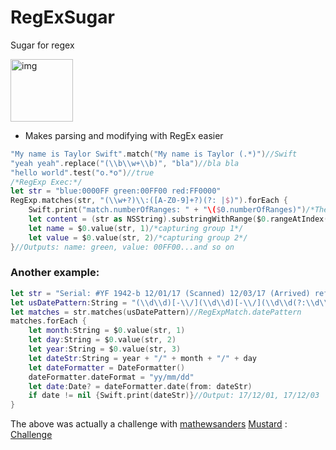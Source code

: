 # RegExSugar
Sugar for regex

<img width="100" alt="img" src="https://rawgit.com/stylekit/img/master/RegExpLib.svg">

- Makes parsing and modifying with RegEx easier  

```swift
"My name is Taylor Swift".match("My name is Taylor (.*)")//Swift
"yeah yeah".replace("(\\b\\w+\\b)", "bla")//bla bla
"hello world".test("o.*o")//true
/*RegExp Exec:*/
let str = "blue:0000FF green:00FF00 red:FF0000"
RegExp.matches(str, "(\\w+?)\\:([A-Z0-9]+?)(?: |$)").forEach {
    Swift.print("match.numberOfRanges: " + "\($0.numberOfRanges)")/*The first item is the entire match*/
    let content = (str as NSString).substringWithRange($0.rangeAtIndex(0))/*the entire match*/
    let name = $0.value(str, 1)/*capturing group 1*/
    let value = $0.value(str, 2)/*capturing group 2*/
}//Outputs: name: green, value: 00FF00...and so on
```

### Another example: 

```swift
let str = "Serial: #YF 1942-b 12/01/17 (Scanned) 12/03/17 (Arrived) ref: 99/99/99"
let usDatePattern:String = "(\\d\\d)[-\\/](\\d\\d)[-\\/](\\d\\d(?:\\d\\d)?)"//Must be in the format: 12-30-1968 (mm-dd-yyyy) works with: "12-30-1968" and "12/30/1968" syntax
let matches = str.matches(usDatePattern)//RegExpMatch.datePattern
matches.forEach {
    let month:String = $0.value(str, 1)
    let day:String = $0.value(str, 2)
    let year:String = $0.value(str, 3)
    let dateStr:String = year + "/" + month + "/" + day
    let dateFormatter = DateFormatter()
    dateFormatter.dateFormat = "yy/mm/dd"
    let date:Date? = dateFormatter.date(from: dateStr)
    if date != nil {Swift.print(dateStr)}//Output: 17/12/01, 17/12/03
}
```

The above was actually a challenge with [mathewsanders](https://github.com/mathewsanders)  [Mustard](https://github.com/mathewsanders/Mustard) : [Challenge](https://github.com/mathewsanders/Mustard/issues/8) 
